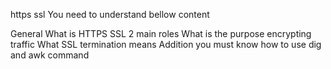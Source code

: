https ssl
You need to understand bellow content

General
What is HTTPS SSL 2 main roles
What is the purpose encrypting traffic
What SSL termination means
Addition you must know how to use dig and awk command
